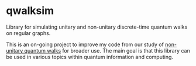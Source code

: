 # qwalksim
Library for simulating unitary and non-unitary discrete-time quantum walks on regular graphs.

This is an on-going project to improve my code from our study of [non-unitary quantum walks](https://doi.org/10.1007/s11128-023-03848-y)
for broader use. The main goal is that this library can be used in various topics within quantum information and computing.

